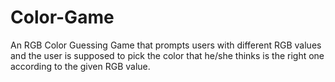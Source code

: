 # Color-Game
An RGB Color Guessing Game that prompts users with different RGB values and the user is supposed to pick the color that he/she thinks 
is the right one according to the given RGB value.
